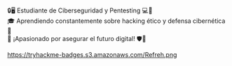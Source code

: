 🔒🖥️ Estudiante de Ciberseguridad y Pentesting 💻🔐  
🎓 Aprendiendo constantemente sobre hacking ético y defensa cibernética 📘  
💪 ¡Apasionado por asegurar el futuro digital! 🛡️🚀  


https://tryhackme-badges.s3.amazonaws.com/Refreh.png




